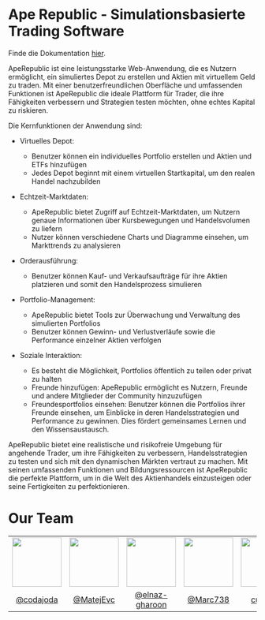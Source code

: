 


# Ape Republic - Simulationsbasierte Trading Software

Finde die Dokumentation [hier](https://github.com/SE-TINF22B2/G3-ApeRepublic/wiki).

ApeRepublic ist eine leistungsstarke Web-Anwendung, die es Nutzern ermöglicht, ein simuliertes Depot zu erstellen und Aktien mit virtuellem Geld zu traden. Mit einer benutzerfreundlichen Oberfläche und umfassenden Funktionen ist ApeRepublic die ideale Plattform für Trader, die ihre Fähigkeiten verbessern und Strategien testen möchten, ohne echtes Kapital zu riskieren.

Die Kernfunktionen der Anwendung sind:
- Virtuelles Depot:
  - Benutzer können ein individuelles Portfolio erstellen und Aktien und ETFs hinzufügen
  - Jedes Depot beginnt mit einem virtuellen Startkapital, um den realen Handel nachzubilden

- Echtzeit-Marktdaten:
  - ApeRepublic bietet Zugriff auf Echtzeit-Marktdaten, um Nutzern genaue Informationen über Kursbewegungen und Handelsvolumen zu liefern
  - Nutzer können verschiedene Charts und Diagramme einsehen, um Markttrends zu analysieren
 
- Orderausführung:
  - Benutzer können Kauf- und Verkaufsaufträge für ihre Aktien platzieren und somit den Handelsprozess simulieren
 
- Portfolio-Management:
  - ApeRepublic bietet Tools zur Überwachung und Verwaltung des simulierten Portfolios
  - Benutzer können Gewinn- und Verlustverläufe sowie die Performance einzelner Aktien verfolgen
  
- Soziale Interaktion:
  - Es besteht die Möglichkeit, Portfolios öffentlich zu teilen oder privat zu halten
  - Freunde hinzufügen: ApeRepublic ermöglicht es Nutzern, Freunde und andere Mitglieder der Community hinzuzufügen
  - Freundesportfolios einsehen: Benutzer können die Portfolios ihrer Freunde einsehen, um Einblicke in deren Handelsstrategien und Performance zu gewinnen. Dies fördert gemeinsames Lernen und den Wissensaustausch.


ApeRepublic bietet eine realistische und risikofreie Umgebung für angehende Trader, um ihre Fähigkeiten zu verbessern, Handelsstrategien zu testen und sich mit den dynamischen Märkten vertraut zu machen. Mit seinen umfassenden Funktionen und Bildungsressourcen ist ApeRepublic die perfekte Plattform, um in die Welt des Aktienhandels einzusteigen oder seine Fertigkeiten zu perfektionieren.



# Our Team

<table>
<tr>
<td align="center"><img src="https://avatars.githubusercontent.com/u/66224637?v=4" width="100px"></img></td>
<td align="center"><img src="https://avatars.githubusercontent.com/u/147487525?v=4" width="100px"></img></td>
<td align="center"><img src="https://avatars.githubusercontent.com/u/90132658?v=4" width="100px"></img></td>
<td align="center"><img src="https://avatars.githubusercontent.com/u/65330698?v=4" width="100px"></img></td>
<td align="center"><img src="https://avatars.githubusercontent.com/u/147487079?v=4" width="100px"></img></td>
</tr>
<tr>
<td align="center"><a align="center" href="https://github.com/codajoda">@codajoda</a></td>
<td align="center"><a align="center" href="https://github.com/MatejEvc">@MatejEvc</a></td>
<td align="center"><a align="center" href="https://github.com/elnaz-gharoon">@elnaz-gharoon</a></td>
<td align="center"><a align="center" href="https://github.com/Marc738">@Marc738</a></td>
<td align="center"><a align="center" href="https://github.com/culmets">culmets</a></td>
</tr>
</table>
